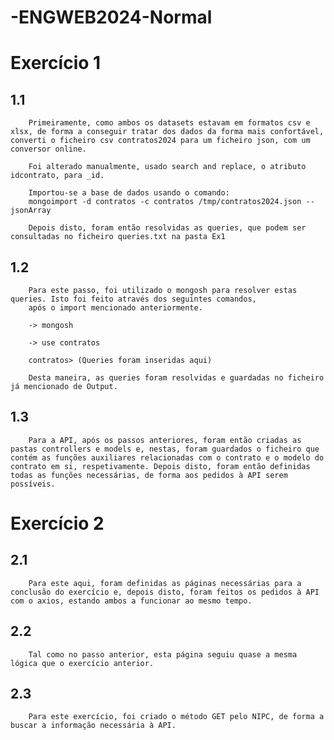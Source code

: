 # -ENGWEB2024-Normal

# Exercício 1

   ## 1.1 

        Primeiramente, como ambos os datasets estavam em formatos csv e xlsx, de forma a conseguir tratar dos dados da forma mais confortável, converti o ficheiro csv contratos2024 para um ficheiro json, com um conversor online.

        Foi alterado manualmente, usado search and replace, o atributo idcontrato, para _id.
        
        Importou-se a base de dados usando o comando:
        mongoimport -d contratos -c contratos /tmp/contratos2024.json --jsonArray

        Depois disto, foram então resolvidas as queries, que podem ser consultadas no ficheiro queries.txt na pasta Ex1

   ## 1.2 

        Para este passo, foi utilizado o mongosh para resolver estas queries. Isto foi feito através dos seguintes comandos, 
        após o import mencionado anteriormente.

        -> mongosh 

        -> use contratos 

        contratos> (Queries foram inseridas aqui)

        Desta maneira, as queries foram resolvidas e guardadas no ficheiro já mencionado de Output.

   ## 1.3

        Para a API, após os passos anteriores, foram então criadas as pastas controllers e models e, nestas, foram guardados o ficheiro que contém as funções auxiliares relacionadas com o contrato e o modelo do contrato em si, respetivamente. Depois disto, foram então definidas todas as funções necessárias, de forma aos pedidos à API serem possíveis.

# Exercício 2

   ## 2.1 

        Para este aqui, foram definidas as páginas necessárias para a conclusão do exercício e, depois disto, foram feitos os pedidos à API com o axios, estando ambos a funcionar ao mesmo tempo.

   ## 2.2 

        Tal como no passo anterior, esta página seguiu quase a mesma lógica que o exercício anterior.

   ## 2.3 

        Para este exercício, foi criado o método GET pelo NIPC, de forma a buscar a informação necessária à API.